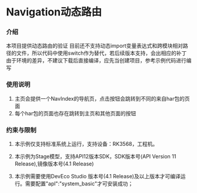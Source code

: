# Navigation动态路由

### 介绍

本项目提供动态路由的验证
目前还不支持动态import变量表达式和跨模块相对路径的文件，所以代码中使用switch作为替代，若后续版本支持，会出相应的补丁
由于环境的差异，不建议下载后直接编译，应先当创建项目，参考示例代码进行编写

### 使用说明

1. 主页会提供一个NavIndex的导航页，点击按钮会跳转到不同的来自har包的页面
2. 每个har包的页面也存在跳转到主页和其他页面的按钮


### 约束与限制

1. 本示例仅支持标准系统上运行，支持设备：RK3568，工程机。

2. 本示例为Stage模型，支持API12版本SDK，SDK版本号(API Version 11 Release),镜像版本号(4.1 Release)

3. 本示例需要使用DevEco Studio 版本号(4.1 Release)及以上版本才可编译运行。需要配置"apl":"system_basic"才可安装成功；
